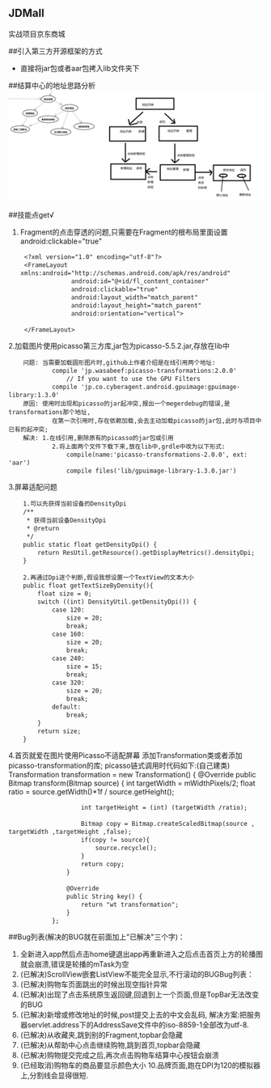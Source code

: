 ## JDMall

实战项目京东商城

##引入第三方开源框架的方式
* 直接将jar包或者aar包拷入lib文件夹下

##结算中心的地址思路分析
![](arts/address.png)

##技能点get√
1. Fragment的点击穿透的问题,只需要在Fragment的根布局里面设置android:clickable="true"

		<?xml version="1.0" encoding="utf-8"?>
		<FrameLayout xmlns:android="http://schemas.android.com/apk/res/android"
					 android:id="@+id/fl_content_container"
					 android:clickable="true"
					 android:layout_width="match_parent"
					 android:layout_height="match_parent"
					 android:orientation="vertical">
	
		</FrameLayout>
2.加载图片使用picasso第三方库,jar包为picasso-5.5.2.jar,存放在lib中

		问题:	当需要加载圆形图片时,github上作者介绍是在线引用两个地址:
				compile 'jp.wasabeef:picasso-transformations:2.0.0'
					// If you want to use the GPU Filters
				compile 'jp.co.cyberagent.android.gpuimage:gpuimage-library:1.3.0'
		原因:	使用时出现和picasso的jar起冲突,报出一个megerdebug的错误,是transformations那个地址,
				在第一次引用时,存在依赖加载,会去主动加载picasso的jar包,此时与项目中已有的起冲突;
		解决:	1.在线引用,删除原有的picasso的jar包或引用
				2.将上面两个文件下载下来,放在lib中,grdle中改为以下形式:
					compile(name:'picasso-transformations-2.0.0', ext: 'aar')
					compile files('lib/gpuimage-library-1.3.0.jar')

3.屏幕适配问题

		1.可以先获得当前设备的DensityDpi
		/**
		 * 获得当前设备DensityDpi
		 * @return
		 */
		public static float getDensityDpi() {
			return ResUtil.getResource().getDisplayMetrics().densityDpi;
		}

		2.再通过Dpi逐个判断,假设我想设置一个TextView的文本大小
		public float getTextSizeByDensity(){
			float size = 0;
			switch ((int) DensityUtil.getDensityDpi()) {
				case 120:
					size = 20;
					break;
				case 160:
					size = 20;
					break;
				case 240:
					size = 15;
					break;
				case 320:
					size = 20;
					break;
				default:
					break;
			}
			return size;
		}

4.首页就爱在图片使用Picasso不适配屏幕
	添加Transformation类或者添加picasso-transformation的库;
	picasso链式调用时代码如下:(自己建类)
	 Transformation transformation = new Transformation() {
                    @Override
                    public Bitmap transform(Bitmap source) {
                        int targetWidth = mWidthPixels/2;
                        float ratio = source.getWidth()*1f / source.getHeight();

                        int targetHeight = (int) (targetWidth /ratio);

                        Bitmap copy = Bitmap.createScaledBitmap(source , targetWidth ,targetHeight ,false);
                        if(copy != source){
                            source.recycle();
                        }
                        return copy;
                    }

                    @Override
                    public String key() {
                        return "wt transformation";
                    }
                };

##Bug列表(解决的BUG就在前面加上"已解决"三个字)：
1. 全新进入app然后点击home键退出app再重新进入之后点击首页上方的轮播图就会崩溃,错误是轮播的mTask为空
2. (已解决)ScrollView嵌套ListView不能完全显示,不行滚动的BUGBug列表：
3. (已解决)购物车页面跳出的时候出现空指针异常
4. (已解决)出现了点击系统原生返回键,回退到上一个页面,但是TopBar无法改变的BUG
5. (已解决)新增或修改地址的时候,post提交上去的中文会乱码,
		解决方案:把服务器servlet.address下的AddressSave文件中的iso-8859-1全部改为utf-8.
6. (已解决)从收藏夹,跳到别的Fragment,topbar会隐藏
7. (已解决)从帮助中心点击继续购物,跳到首页,topbar会隐藏
8. (已解决)购物提交完成之后,再次点击购物车结算中心按钮会崩溃
9. (已经取消)购物车的商品要显示颜色大小
10.品牌页面,跑在DPI为120的模拟器上,分割线会显得很短.
